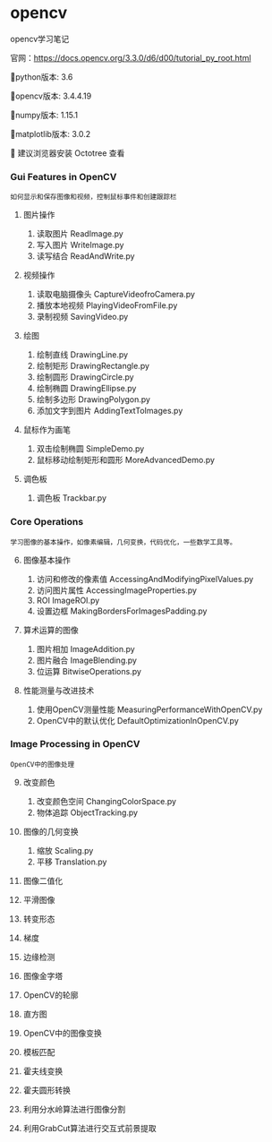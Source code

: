# opencv
opencv学习笔记

官网：https://docs.opencv.org/3.3.0/d6/d00/tutorial_py_root.html

:memo:python版本: 3.6  

:memo:opencv版本: 3.4.4.19 

:memo:numpy版本: 1.15.1

:memo:matplotlib版本: 3.0.2

:memo: 建议浏览器安装 Octotree 查看

<h3>Gui Features in OpenCV</h3>

    如何显示和保存图像和视频，控制鼠标事件和创建跟踪栏

1. 图片操作 
    
    1. 读取图片 ReadImage.py
    2. 写入图片 WriteImage.py
    3. 读写结合 ReadAndWrite.py

2. 视频操作
    1. 读取电脑摄像头  CaptureVideofroCamera.py
    2. 播放本地视频 PlayingVideoFromFile.py
    3. 录制视频 SavingVideo.py 

3. 绘图 

    1. 绘制直线 DrawingLine.py
    2. 绘制矩形 DrawingRectangle.py 
    3. 绘制圆形 DrawingCircle.py 
    4. 绘制椭圆 DrawingEllipse.py   
    5. 绘制多边形 DrawingPolygon.py
    6. 添加文字到图片 AddingTextToImages.py  

4. 鼠标作为画笔
    
    1. 双击绘制椭圆 SimpleDemo.py
    2. 鼠标移动绘制矩形和圆形 MoreAdvancedDemo.py

5. 调色板
    
    1. 调色板 Trackbar.py
    
<h3>Core Operations</h3>

    学习图像的基本操作，如像素编辑，几何变换，代码优化，一些数学工具等。
    
6. 图像基本操作

    1. 访问和修改的像素值  AccessingAndModifyingPixelValues.py 
    2. 访问图片属性 AccessingImageProperties.py  
    3. ROI ImageROI.py
    4. 设置边框 MakingBordersForImagesPadding.py

7. 算术运算的图像

    1. 图片相加 ImageAddition.py 
    2. 图片融合 ImageBlending.py
    3. 位运算 BitwiseOperations.py
    
8. 性能测量与改进技术
    
    1. 使用OpenCV测量性能 MeasuringPerformanceWithOpenCV.py
    2. OpenCV中的默认优化 DefaultOptimizationInOpenCV.py
    
<h3>Image Processing in OpenCV</h3>

    OpenCV中的图像处理
    
9. 改变颜色

    1. 改变颜色空间 ChangingColorSpace.py
    2. 物体追踪 ObjectTracking.py
    
10. 图像的几何变换
    
    1. 缩放 Scaling.py
    2. 平移 Translation.py 
    
11. 图像二值化
12. 平滑图像
13. 转变形态
14. 梯度
15. 边缘检测
16. 图像金字塔
17. OpenCV的轮廓
18. 直方图
19. OpenCV中的图像变换
20. 模板匹配
21. 霍夫线变换
22. 霍夫圆形转换
23. 利用分水岭算法进行图像分割
24. 利用GrabCut算法进行交互式前景提取
    

